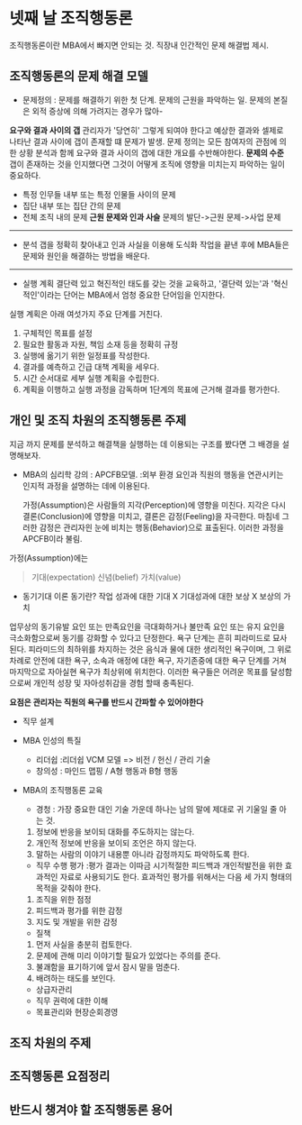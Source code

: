 # 넷째 날 조직행동론
  조직행동론이란 MBA에서 빠지면 안되는 것. 직장내 인간적인 문제 해결법 제시.
## 조직행동론의 문제 해결 모델
  - 문제정의
  : 문제를 해결하기 위한 첫 단계. 문제의 근원을 파악하는 일. 문제의 본질은 외적 증상에 의해 가려지는 경우가 많아-

  **요구와 결과 사이의 갭**
  관리자가 '당연히' 그렇게 되여야 한다고 예상한 결과와 셀제로 나타난 결과 사이에 갭이 존재할 떄 문제가 발생.
  문제 정의는 모든 참여자의 관점에 의한 상황 분석과 함께 요구와 결과 사이의 갭에 대한 개요를 수반해야한다.
  **문제의 수준**
  갭이 존재하는 것을 인지했다면 그것이 어떻게 조직에 영향을 미치는지 파악하는 일이 중요하다.
  - 특정 인무들 내부 또는 특정 인물들 사이의 문제
  - 집단 내부 또는 집단 간의 문제
  - 전체 조직 내의 문제
  **근원 문제와 인과 사슬**
  문제의 발단->근원 문제->사업 문제
-----
  - 분석
  갭을 정확히 찾아내고 인과 사실을 이용해 도식화 작업을 끝낸 후에 MBA들은 문제와 원인을 해결하는 방법을 배운다.
  ----
  - 실행 계획
  결단력 있고 혁진적인 태도를 갖는 것을 교육하고, '결단력 있는'과 '혁신적인'이라는 단어는 MBA에서 엄청 중요한 단어임을 인지한다.

  실행 계획은 아래 여섯가지 주요 단계를 거친다.
  1. 구체적인 목표를 설정
  2. 필요한 활동과 자원, 책임 소재 등을 정확히 규정
  3. 실행에 옮기기 위한 일정표를 작성한다.
  4. 결과를 예측하고 긴급 대책 계획을 세우다.
  5. 시간 순서대로 세부 실행 계획을 수립한다.
  6. 계획을 이행하고 실행 과정을 감독하며 1단계의 목표에 근거해 결과를 평가한다.

## 개인 및 조직 차원의 조직행동론 주제
 지금 까지 문제를 분석하고 해결책을 실행하는 데 이용되는 구조를 봤다면 그 배경을 설명해보자.
 - MBA의 심리학 강의 : APCFB모델.
 :외부 환경 요인과 직원의 행동을 연관시키는 인지적 과정을 설명하는 데에 이용된다.


     가정(Assumption)은 사람들의 지각(Perception)에 영향을 미친다. 지각은 다시 결론(Conclusion)에 영향을 미치고, 결론은 감정(Feeling)을 자극한다. 마침네 그러한 감정은 관리자읜 눈에 비치는 행동(Behavior)으로 표출된다. 이러한 과정을 APCFB이라 불림.

가정(Assumption)에는
> 기대(expectation)
> 신념(belief)
> 가치(value)

  - 동기기대 이론
  동기란? 작업 성과에 대한 기대 X 기대성과에 대한 보상 X 보상의 가치

업무상의 동기유발 요인 또는 만족요인을 극대화하거나 불만족 요인 또는 유지 요인을 극소화함으로써 동기를 강화할 수 있다고 단정한다.
 욕구 단계는 흔히 피라미드로 묘사된다. 피라미드의 최하위를 차지하는 것은 음식과 물에 대한 생리적인 욕구이며, 그 위로 차례로 안전에 대한 욕구, 소속과 애정에 대한 욕구, 자기존중에 대한 욕구 단계를 거쳐 마지막으로 자아실현 욕구가 최상위에 위치한다. 이러한 욕구들은 어려운 목표를 달성함으로써 개인적 성장 및 자아성취감을 경험 할때 충족된다.

  **요점은 관리자는 직원의 욕구를 반드시 간파할 수 있어야한다**

  - 직무 설계
  - MBA 인성의 특질
    - 리더쉽
    :리더쉽 VCM 모델 => 비전 / 헌신 / 관리 기술
    - 창의성
    : 마인드 맵핑 / A형 행동과 B형 행동
  - MBA의 조직행동론 교육
    - 경청
    : 가장 중요한 대인 기술 가운데 하나는 남의 말에 제대로 귀 기울일 줄 아는 것.
    1. 정보에 반응을 보이되 대화를 주도하지는 않는다.
    2. 개인적 정보에 반응을 보이되 조언은 하지 않는다.
    3. 말하는 사람의 이야기 내용뿐 아니라 감정까지도 파악하도록 한다.

    - 직무 수행 평가
    :평가 결과는 이따금 시기적절한 피드백과 개인적발전을 위한 효과적인 자료로 사용되기도 한다. 효과적인 평가를 위해서는 다음 세 가지 형태의 목적을 갖춰야 한다.
    1. 조직을 위한 점정
    2. 피드백과 평가를 위한 감정
    3. 지도 및 개발을 위한 감정
    - 질책
    1. 먼저 사실을 충분히 컴토한다.
    2. 문제에 관해 미리 이야기할 필요가 있었다는 주의를 준다.
    3. 불괘함을 표기하기에 앞서 잠시 말을 멈춘다.
    4. 배려하는 태도를 보인다.
    - 상급자관리
    - 직무 권력에 대한 이해
    - 목표관리와 현장순회경영

## 조직 차원의 주제
## 조직행동론 요점정리
## 반드시 챙겨야 할 조직행동론 용어
